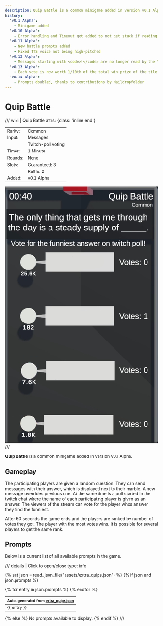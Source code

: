 ```yaml
---
description: Quip Battle is a common minigame added in version v0.1 Alpha.
history:
  'v0.1 Alpha':
    - Minigame added
  'v0.10 Alpha':
    - Error handling and Timeout got added to not get stuck if reading the poll from API fails
  'v0.11 Alpha':
    - New battle prompts added
    - Fixed TTS voice not being high-pitched
  'v0.12 Alpha':
    - Messages starting with <code>!</code> are no longer read by the TTS system
  'v0.13 Alpha':
    - Each vote is now worth 1/10th of the total win prize of the tile
  'v0.14 Alpha':
    - Prompts doubled, thanks to contributions by Maildropfolder
---
```


# Quip Battle

/// wiki | Quip Battle
    attrs: {class: 'inline end'}

|         |                    |
|---------|--------------------|
| Rarity: | Common             |
| Input:  | Messages           |
|         | Twitch-poll voting |
| Timer:  | 1 Minute           |
| Rounds: | None               |
| Slots:  | Guaranteed: 3      |
|         | Raffle: 2          |
| Added:  | v0.1 Alpha         |

![quip-battle](../../assets/images/minigames/twitch/quip-battle.png)
///

**Quip Battle** is a common minigame added in version v0.1 Alpha.

## Gameplay

The participating players are given a random question. They can send messages with their answer, which is displayed next to their marble. A new message overrides previous one. At the same time is a poll started in the twitch chat where the name of each participating player is given as an answer. The viewers of the stream can vote for the player whos answer they find the funniest.

After 60 seconds the game ends and the players are ranked by number of votes they got. The player with the most votes wins. It is possible for several players to get the same rank.

## Prompts

Below is a current list of all available prompts in the game.  

/// details | Click to open/close
    type: info

{% set json = read_json_file("assets/extra_quips.json") %}
{% if json and json.prompts %}
  <table>
    <thead>
      <tr>
        <th><small>Auto-generated from <a href="https://github.com/chaosleaguewiki/chaosleaguewiki.github.io/blob/main/docs/assets/extra_quips.json" target="_blank" rel="nofollow">extra_quips.json</a></small></th>
      </tr>
    </thead>
    <tbody>
      {% for entry in json.prompts %}
        <tr>
          <td>{{ entry }}</td>
        </tr>
      {% endfor %}
    </tbody>
  </table>
{% else %}
  No prompts available to display.
{% endif %}
///
